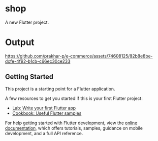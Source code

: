 # shop

A new Flutter project.
# Output


https://github.com/prakhar-p/e-commerce/assets/74608125/82b8e8be-dcfe-4f92-b1cb-c66ec30ce233


## Getting Started

This project is a starting point for a Flutter application.

A few resources to get you started if this is your first Flutter project:

- [Lab: Write your first Flutter app](https://docs.flutter.dev/get-started/codelab)
- [Cookbook: Useful Flutter samples](https://docs.flutter.dev/cookbook)

For help getting started with Flutter development, view the
[online documentation](https://docs.flutter.dev/), which offers tutorials,
samples, guidance on mobile development, and a full API reference.
